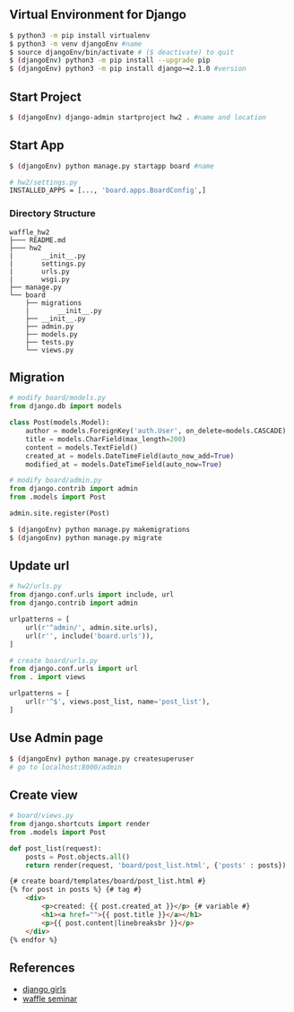 ## Virtual Environment for Django 
```bash
$ python3 -m pip install virtualenv
$ python3 -m venv djangoEnv #name
$ source djangoEnv/bin/activate # ($ deactivate) to quit
$ (djangoEnv) python3 -m pip install --upgrade pip
$ (djangoEnv) python3 -m pip install django~=2.1.0 #version
```

## Start Project
```bash
$ (djangoEnv) django-admin startproject hw2 . #name and location
```

## Start App
```bash
$ (djangoEnv) python manage.py startapp board #name

# hw2/settings.py
INSTALLED_APPS = [..., 'board.apps.BoardConfig',]
```

### Directory Structure
```
waffle_hw2
├─── README.md
├─── hw2
|       __init__.py
|       settings.py
|       urls.py
|       wsgi.py
├── manage.py
└── board
    ├── migrations
    |       __init__.py
    ├── __init__.py
    ├── admin.py
    ├── models.py
    ├── tests.py
    └── views.py
```

## Migration
```python
# modify board/models.py
from django.db import models

class Post(models.Model):
    author = models.ForeignKey('auth.User', on_delete=models.CASCADE)
    title = models.CharField(max_length=200)
    content = models.TextField()
    created_at = models.DateTimeField(auto_now_add=True)
    modified_at = models.DateTimeField(auto_now=True)

# modify board/admin.py
from django.contrib import admin
from .models import Post

admin.site.register(Post)
```
```bash
$ (djangoEnv) python manage.py makemigrations
$ (djangoEnv) python manage.py migrate
```

## Update url
```python
# hw2/urls.py
from django.conf.urls import include, url
from django.contrib import admin

urlpatterns = [
    url(r'^admin/', admin.site.urls),
    url(r'', include('board.urls')),
]

# create board/urls.py
from django.conf.urls import url
from . import views

urlpatterns = [
    url(r'^$', views.post_list, name='post_list'),
]
```

## Use Admin page
```bash
$ (djangoEnv) python manage.py createsuperuser
# go to localhost:8000/admin
```

## Create view
```python
# board/views.py
from django.shortcuts import render
from .models import Post

def post_list(request):
    posts = Post.objects.all()
    return render(request, 'board/post_list.html', {'posts' : posts})
```
```html
{# create board/templates/board/post_list.html #}
{% for post in posts %} {# tag #}
    <div>
        <p>created: {{ post.created_at }}</p> {# variable #}
        <h1><a href="">{{ post.title }}</a></h1>
        <p>{{ post.content|linebreaksbr }}</p>
    </div>
{% endfor %}
```


## References
* [django girls](https://tutorial.djangogirls.org/ko/django_start_project/)
* [waffle seminar](https://waffle-skile.github.io/lecture/3/)
